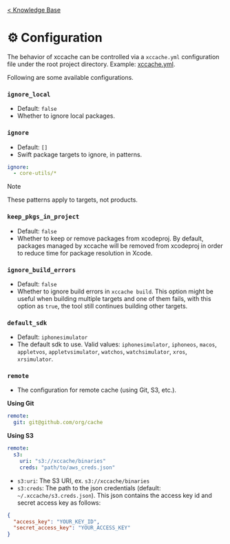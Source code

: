 [< Knowledge Base](README.md)

# ⚙️ Configuration

The behavior of xccache can be controlled via a `xccache.yml` configuration file under the root project directory. Example: [xccache.yml](/examples/xccache.yml).

Following are some available configurations.

### `ignore_local`
- Default: `false`
- Whether to ignore local packages.

### `ignore`
- Default: `[]`
- Swift package targets to ignore, in patterns.
```yml
ignore:
  - core-utils/*
```
> [!NOTE]
> These patterns apply to targets, not products.

### `keep_pkgs_in_project`
- Default: `false`
- Whether to keep or remove packages from xcodeproj. By default, packages managed by xccache will be removed from xcodeproj in order to reduce time for package resolution in Xcode.

### `ignore_build_errors`
- Default: `false`
- Whether to ignore build errors in `xccache build`. This option might be useful when building multiple targets and one of them fails, with this option as `true`, the tool still continues building other targets.

### `default_sdk`
- Default: `iphonesimulator`
- The default sdk to use. Valid values: `iphonesimulator`, `iphoneos`, `macos`, `appletvos`, `appletvsimulator`, `watchos`, `watchsimulator`, `xros`, `xrsimulator`.

### `remote`
- The configuration for remote cache (using Git, S3, etc.).

**Using Git**
```yml
remote:
  git: git@github.com/org/cache
```

**Using S3**
```yml
remote:
  s3:
    uri: "s3://xccache/binaries"
    creds: "path/to/aws_creds.json"
```
- `s3:uri`: The S3 URI, ex. `s3://xccache/binaries`
- `s3:creds`: The path to the json credentials (default: `~/.xccache/s3.creds.json`). This json contains the access key id and secret access key as follows:
```json
{
  "access_key": "YOUR_KEY_ID",
  "secret_access_key": "YOUR_ACCESS_KEY"
}
```

